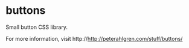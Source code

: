 # buttons
Small button CSS library.

For more information, visit http://http://peterahlgren.com/stuff/buttons/

